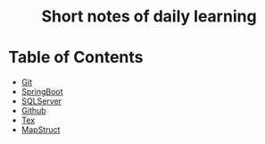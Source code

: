 <div align="center">
  <h1>Short notes of daily learning</h1>
</div>

# Table of Contents

- [Git](./git/README.md)
- [SpringBoot](./spring-boot/spring-boot.md)
- [SQLServer](./sql-server/sql-server.md)
- [Github](./github/README.md)
- [Tex](./tex/tex.md)
- [MapStruct](./spring-boot/mapstruct/mapstruct.md)
